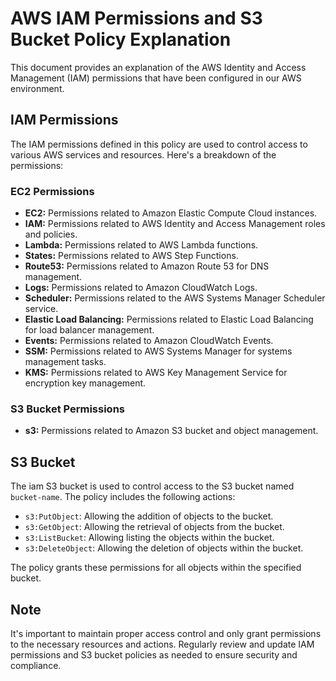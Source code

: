 # AWS IAM Permissions and S3 Bucket Policy Explanation

This document provides an explanation of the AWS Identity and Access Management (IAM) permissions  that have been configured in our AWS environment.

## IAM Permissions

The IAM permissions defined in this policy are used to control access to various AWS services and resources. Here's a breakdown of the permissions:

### EC2 Permissions

- **EC2:** Permissions related to Amazon Elastic Compute Cloud instances.
- **IAM:** Permissions related to AWS Identity and Access Management roles and policies.
- **Lambda:** Permissions related to AWS Lambda functions.
- **States:** Permissions related to AWS Step Functions.
- **Route53:** Permissions related to Amazon Route 53 for DNS management.
- **Logs:** Permissions related to Amazon CloudWatch Logs.
- **Scheduler:** Permissions related to the AWS Systems Manager Scheduler service.
- **Elastic Load Balancing:** Permissions related to Elastic Load Balancing for load balancer management.
- **Events:** Permissions related to Amazon CloudWatch Events.
- **SSM:** Permissions related to AWS Systems Manager for systems management tasks.
- **KMS:** Permissions related to AWS Key Management Service for encryption key management.

### S3 Bucket Permissions

- **s3:** Permissions related to Amazon S3 bucket and object management.

## S3 Bucket 

The iam S3 bucket  is used to control access to the S3 bucket named `bucket-name`. The policy includes the following actions:

- `s3:PutObject`: Allowing the addition of objects to the bucket.
- `s3:GetObject`: Allowing the retrieval of objects from the bucket.
- `s3:ListBucket`: Allowing listing the objects within the bucket.
- `s3:DeleteObject`: Allowing the deletion of objects within the bucket.

The policy grants these permissions for all objects within the specified bucket.

## Note

It's important to maintain proper access control and only grant permissions to the necessary resources and actions. Regularly review and update IAM permissions and S3 bucket policies as needed to ensure security and compliance.
